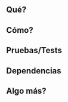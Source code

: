## Qué?
<!--- Explicación breve de los cambios realizado en el o los commits del PR -->

## Cómo?
<!--- Detalle de las tareas realizadas -->

## Pruebas/Tests
<!--- [OPCIONAL, eliminar en caso que no aplique] Listado de tests realizados, si aplica. -->

## Dependencias
<!--- [OPCIONAL, eliminar en caso que no aplique] Listado de tareas que son dependientes de esta tarea o bien el listado de dependencias que se requiere para el buen funcionamiento de lo desarrollado. -->

## Algo más?
<!--- [OPCIONAL, eliminar en caso que no aplique] Información extra que no encaja con las otras descripciones. -->